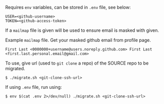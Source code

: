 Requires `env` variables, can be stored in `.env` file, see below:

```shell
USER=<github-username>
TOKEN=<github-access-token>
```

If a `mailmap` file is given will be used to ensure email is masked with given.

Example `mailmap` file. Get your masked github email from profile page.

```
First Last <0000000+username@users.noreply.github.com> First Last <first.last.personal.email@gmail.com>
```

To use, give url (used to `git clone` a repo) of the SOURCE repo to be migrated.

```shell
$ ./migrate.sh <git-clone-ssh-url>
```

If using `.env` file, run using:

```shell
$ env $(cat .env 2>/dev/null) ./migrate.sh <git-clone-ssh-url>
```

